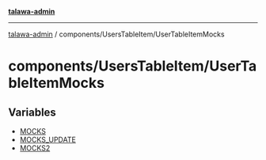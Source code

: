 [**talawa-admin**](../../../README.md)

***

[talawa-admin](../../../modules.md) / components/UsersTableItem/UserTableItemMocks

# components/UsersTableItem/UserTableItemMocks

## Variables

- [MOCKS](variables/MOCKS.md)
- [MOCKS\_UPDATE](variables/MOCKS_UPDATE.md)
- [MOCKS2](variables/MOCKS2.md)
